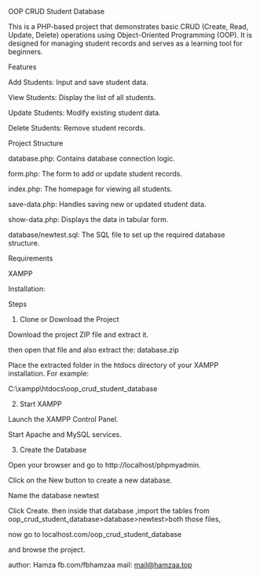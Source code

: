 OOP CRUD Student Database

This is a PHP-based project that demonstrates basic CRUD (Create, Read, Update, Delete) operations using Object-Oriented Programming (OOP). It is designed for managing student records and serves as a learning tool for beginners.

Features

Add Students: Input and save student data.

View Students: Display the list of all students.

Update Students: Modify existing student data.

Delete Students: Remove student records.

Project Structure

database.php: Contains database connection logic.

form.php: The form to add or update student records.

index.php: The homepage for viewing all students.

save-data.php: Handles saving new or updated student data.

show-data.php: Displays the data in tabular form.

database/newtest.sql: The SQL file to set up the required database structure.

Requirements

XAMPP

Installation:

Steps

1. Clone or Download the Project

Download the project ZIP file and extract it.

then open that file and also extract the: database.zip

Place the extracted folder in the htdocs directory of your XAMPP installation. For example:

C:\xampp\htdocs\oop_crud_student_database

2. Start XAMPP

Launch the XAMPP Control Panel.

Start Apache and MySQL services.

3. Create the Database

Open your browser and go to http://localhost/phpmyadmin.

Click on the New button to create a new database.

Name the database newtest

Click Create.
then inside that database ,import the tables from oop_crud_student_database>database>newtest>both those files,

now go to localhost.com/oop_crud_student_database

and browse the project.

author:
Hamza
fb.com/fbhamzaa
mail: mail@hamzaa.top


